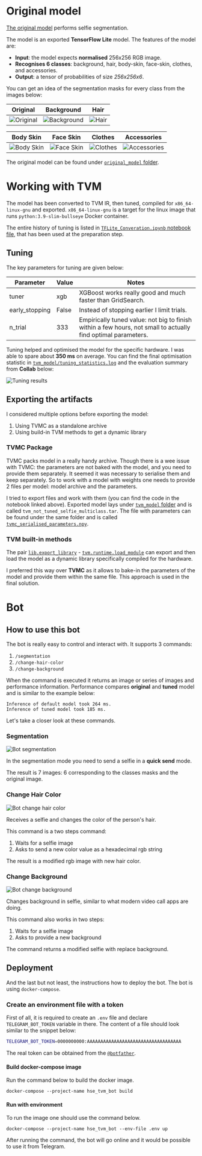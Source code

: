 # Original model

[The original model](https://developers.google.com/mediapipe/solutions/vision/image_segmenter#selfie-model) performs selfie
segmentation.

The model is an exported **TensorFlow Lite** model. The features of the model are:
- **Input**: the model expects **normalised** 256x256 RGB image.
- **Recognises 6 classes**: background, hair, body-skin, face-skin, clothes, and accessories.
- **Output**: a tensor of probabilities of size _256x256x6_. 

You can get an idea of the segmentation masks for every class from the images below:

| Original                                | Background                                  | Hair                            |
|-----------------------------------------|---------------------------------------------|---------------------------------|
| ![Original](./docs/model_original.jpeg) | ![Background](./docs/model_background.jpeg) | ![Hair](./docs/model_hair.jpeg) |

| Body Skin                                 | Face Skin                                 | Clothes                               | Accessories                                   |
|-------------------------------------------|-------------------------------------------|---------------------------------------|-----------------------------------------------|
| ![Body Skin](./docs/model_body_skin.jpeg) | ![Face Skin](./docs/model_face_skin.jpeg) | ![Clothes](./docs/model_clothes.jpeg) | ![Accessories](./docs/model_accessories.jpeg) |

The original model can be found under [`original_model` folder](./original_model).

# Working with TVM

The model has been converted to TVM IR, then tuned, compiled for `x86_64-linux-gnu` and exported.
`x86_64-linux-gnu` is a target for the linux image that runs `python:3.9-slim-bullseye` Docker container.

The entire history of tuning is listed in [`TFLite_Converation.ipynb` notebook file](./tools/TFLite_Convertation.ipynb),
that has been used at the preparation step. 

## Tuning

The key parameters for tuning are given below:

| Parameter      | Value | Notes                                                                                                         |
|----------------|-------|---------------------------------------------------------------------------------------------------------------|
| tuner          | xgb   | XGBoost works really good and much faster than GridSearch.                                                    |
| early_stopping | False | Instead of stopping earlier I limit trials.                                                                   |
| n_trial        | 333   | Empirically tuned value: not big to finish within a few hours, not small to actually find optimal parameters. |

Tuning helped and optimised the model for the specific hardware. I was able to spare about **350 ms** on average.
You can find the final optimisation statistic in [`tvm_model/tuning_statistics.log`](./tools/tuning_statistics.log) and
the evaluation summary from **Collab** below:

![Tuning results](./docs/tuning_results.png)

## Exporting the artifacts

I considered multiple options before exporting the model: 
1. Using TVMC as a standalone archive
2. Using build-in TVM methods to get a dynamic library

### TVMC Package

TVMC packs model in a really handy archive. Though there is a wee issue with TVMC: 
the parameters are not baked with the model, and you need to provide them separately. 
It seemed it was necessary to serialise them and keep separately. So to work with a model with weights one needs to
provide 2 files per model: model archive and the parameters.

I tried to export files and work with them (you can find the code in the notebook linked above).
Exported model lays under [`tvm_model` folder](./tvm_model) and is called `tvm_not_tuned_selfie_multiclass.tar`.
The file with parameters can be found under the same folder and is called [`tvmc_serialised_parameters.npy`](./tvm_model/tvmc_serialised_parameters.npy).


### TVM built-in methods

The pair [`lib.export_library`](https://tvm.apache.org/docs/reference/api/python/runtime.html?highlight=export_library#tvm.runtime.Module.export_library) -
[`tvm.runtime.load_module`](https://tvm.apache.org/docs/reference/api/python/runtime.html?highlight=runtime#tvm.runtime.load_module) can export and then load the model
as a dynamic library specifically compiled for the hardware.

I preferred this way over **TVMC** as it allows to bake-in the parameters of the model and provide them within the same
file. This approach is used in the final solution.

# Bot

## How to use this bot 

The bot is really easy to control and interact with. It supports 3 commands:
1. `/segmentation`
2. `/change-hair-color`
3. `/change-background`

When the command is executed it returns an image or series of images and performance information.
Performance compares **original** and **tuned** model and is similar to the example below:

```text
Inference of default model took 264 ms.
Inference of tuned model took 185 ms.
```

Let's take a closer look at these commands.

### Segmentation

![Bot segmentation](docs/bot_segmentation.png)

In the segmentation mode you need to send a selfie in a **quick send** mode.

The result is 7 images: 6 corresponding to the classes masks and the original image.

### Change Hair Color

![Bot change hair color](docs/bot_change_color_hair.png)

Receives a selfie and changes the color of the person's hair.

This command is a two steps command:
1. Waits for a selfie image
2. Asks to send a new color value as a hexadecimal rgb string

The result is a modified rgb image with new hair color.

### Change Background

![Bot change background](docs/bot_change_background.png)

Changes background in selfie, similar to what modern video call apps are doing.

This command also works in two steps:
1. Waits for a selfie image
2. Asks to provide a new background

The command returns a modified selfie with replace background.

## Deployment

And the last but not least, the instructions how to deploy the bot.
The bot is using `docker-compose`.

### Create an environment file with a token

First of all, it is required to create an `.env` file and declare `TELEGRAM_BOT_TOKEN` variable in there.
The content of a file should look similar to the snippet below:

```bash
TELEGRAM_BOT_TOKEN=0000000000:AAAAAAAAAAAAAAAAAAAAAAAAAAAAAAAAAAA
```

The real token can be obtained from the [`@botfather`](https://t.me/botfather).

#### Build docker-compose image

Run the command below to build the docker image.

`docker-compose --project-name hse_tvm_bot build`

#### Run with environment

To run the image one should use the command below.

`docker-compose --project-name hse_tvm_bot --env-file .env up`

After running the command, the bot will go online and it would be possible to use it from Telegram.

